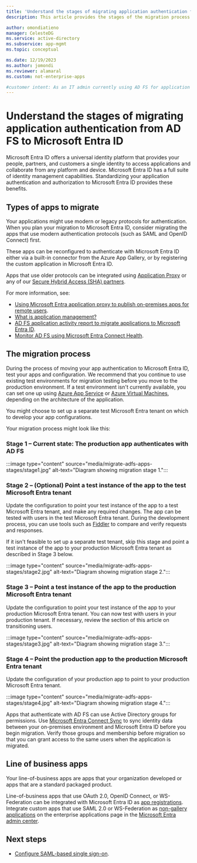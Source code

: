 ```yaml
---
title: 'Understand the stages of migrating application authentication from AD FS to Microsoft Entra ID'
description: This article provides the stages of the migration process and what types of applications to migrate.

author: omondiatieno
manager: CelesteDG
ms.service: active-directory
ms.subservice: app-mgmt
ms.topic: conceptual

ms.date: 12/19/2023
ms.author: jomondi
ms.reviewer: alamaral
ms.custom: not-enterprise-apps

#customer intent: As an IT admin currently using AD FS for application authentication, I want to understand the stages and process of migrating to Microsoft Entra ID, so that I can plan and execute a successful migration and take advantage of the benefits provided by Microsoft Entra ID.
---
```


# Understand the stages of migrating application authentication from AD FS to Microsoft Entra ID

Microsoft Entra ID offers a universal identity platform that provides your people, partners, and customers a single identity to access applications and collaborate from any platform and device. Microsoft Entra ID has a full suite of identity management capabilities. Standardizing your application authentication and authorization to Microsoft Entra ID provides these benefits.

## Types of apps to migrate

Your applications might use modern or legacy protocols for authentication. When you plan your migration to Microsoft Entra ID, consider migrating the apps that use modern authentication protocols (such as SAML and OpenID Connect) first.

These apps can be reconfigured to authenticate with Microsoft Entra ID either via a built-in connector from the Azure App Gallery, or by registering the custom application in Microsoft Entra ID.

Apps that use older protocols can be integrated using [Application Proxy](~/identity/app-proxy/what-is-application-proxy.md) or any of our [Secure Hybrid Access (SHA) partners](secure-hybrid-access-integrations.md).

For more information, see:

- [Using Microsoft Entra application proxy to publish on-premises apps for remote users](~/identity/app-proxy/what-is-application-proxy.md).
- [What is application management?](what-is-application-management.md)
- [AD FS application activity report to migrate applications to Microsoft Entra ID](migrate-adfs-application-activity.md).
- [Monitor AD FS using Microsoft Entra Connect Health](~/identity/hybrid/connect/how-to-connect-health-adfs.md).

## The migration process

During the process of moving your app authentication to Microsoft Entra ID, test your apps and configuration. We recommend that you continue to use existing test environments for migration testing before you move to the production environment. If a test environment isn't currently available, you can set one up using [Azure App Service](https://azure.microsoft.com/services/app-service/) or [Azure Virtual Machines](https://azure.microsoft.com/free/virtual-machines/search/?OCID=AID2000128_SEM_lHAVAxZC&MarinID=lHAVAxZC_79233574796345_azure%20virtual%20machines_be_c__1267736956991399_kwd-79233582895903%3Aloc-190&lnkd=Bing_Azure_Brand&msclkid=df6ac75ba7b612854c4299397f6ab5b0&ef_id=XmAptQAAAJXRb3S4%3A20200306231230%3As&dclid=CjkKEQiAhojzBRDg5ZfomsvdiaABEiQABCU7XjfdCUtsl-Abe1RAtAT35kOyI5YKzpxRD6eJS2NM97zw_wcB), depending on the architecture of the application.

You might choose to set up a separate test Microsoft Entra tenant on which to develop your app configurations.

Your migration process might look like this:

### Stage 1 – Current state: The production app authenticates with AD FS

:::image type="content" source="media/migrate-adfs-apps-stages/stage1.jpg" alt-text="Diagram showing migration stage 1.":::

### Stage 2 – (Optional) Point a test instance of the app to the test Microsoft Entra tenant

Update the configuration to point your test instance of the app to a test Microsoft Entra tenant, and make any required changes. The app can be tested with users in the test Microsoft Entra tenant. During the development process, you can use tools such as [Fiddler](https://www.telerik.com/fiddler) to compare and verify requests and responses.

If it isn't feasible to set up a separate test tenant, skip this stage and point a test instance of the app to your production Microsoft Entra tenant as described in Stage 3 below.

:::image type="content" source="media/migrate-adfs-apps-stages/stage2.jpg" alt-text="Diagram showing migration stage 2.":::

### Stage 3 – Point a test instance of the app to the production Microsoft Entra tenant

Update the configuration to point your test instance of the app to your production Microsoft Entra tenant. You can now test with users in your production tenant. If necessary, review the section of this article on transitioning users.

:::image type="content" source="media/migrate-adfs-apps-stages/stage3.jpg" alt-text="Diagram showing migration stage 3.":::

### Stage 4 – Point the production app to the production Microsoft Entra tenant

Update the configuration of your production app to point to your production Microsoft Entra tenant.

:::image type="content" source="media/migrate-adfs-apps-stages/stage4.jpg" alt-text="Diagram showing migration stage 4.":::

 Apps that authenticate with AD FS can use Active Directory groups for permissions. Use [Microsoft Entra Connect Sync](~/identity/hybrid/connect/how-to-connect-sync-whatis.md) to sync identity data between your on-premises environment and Microsoft Entra ID before you begin migration. Verify those groups and membership before migration so that you can grant access to the same users when the application is migrated.

## Line of business apps

Your line-of-business apps are apps that your organization developed or apps that are a standard packaged product.

Line-of-business apps that use OAuth 2.0, OpenID Connect, or WS-Federation can be integrated with Microsoft Entra ID as [app registrations](~/identity-platform/quickstart-register-app.md). Integrate custom apps that use SAML 2.0 or WS-Federation as [non-gallery applications](add-application-portal.md) on the enterprise applications page in the [Microsoft Entra admin center](https://entra.microsoft.com/#home).

## Next steps

- [Configure SAML-based single sign-on](migrate-adfs-saml-based-sso.md).
